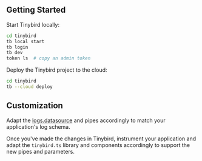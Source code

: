 


## Getting Started

Start Tinybird locally:

```bash
cd tinybird
tb local start
tb login
tb dev
token ls  # copy an admin token
```

Deploy the Tinybird project to the cloud:

```bash
cd tinybird
tb --cloud deploy
```

## Customization

Adapt the [logs.datasource](./datasources/logs.datasource) and pipes accordingly to match your application's log schema.

Once you've made the changes in Tinybird, instrument your application and adapt the `tinybird.ts` library and components accordingly to support the new pipes and parameters.
